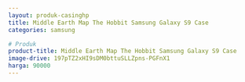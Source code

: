 ```yaml
---
layout: produk-casinghp
title: Middle Earth Map The Hobbit Samsung Galaxy S9 Case
categories: samsung

# Produk
product-title: Middle Earth Map The Hobbit Samsung Galaxy S9 Case
image-drive: 197pTZ2xHI9sDM0bttuSLLZpns-PGFnX1
harga: 90000
---
```

